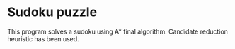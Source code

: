 # Sudoku puzzle
This program solves a sudoku using A* final algorithm. Candidate reduction heuristic has been used.

